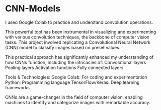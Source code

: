 # CNN-Models
I used Google Colab to practice and understand convolution operations. 

This powerful tool has been instrumental in visualizing and experimenting with various convolution techniques, the backbone of computer vision tasks.
This project involved replicating a Convolutional Neural Network (CNN) model to classify images based on preset values.

This practical approach has significantly enhanced my understanding of how CNNs function, including the intricacies of:
Convolutional layers
Pooling layers
Activation functions
Fully connected layers

Tools & Technologies:
Google Colab: For coding and experimentation
Python: Programming language
TensorFlow/Keras: Deep learning frameworks

CNNs are a game-changer in the field of computer vision, enabling machines to identify and categorize images with remarkable accuracy. 
